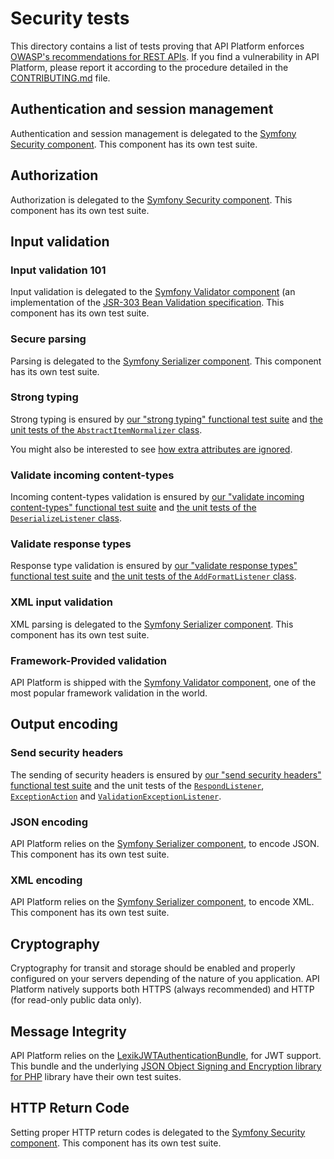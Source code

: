 # Security tests

This directory contains a list of tests proving that API Platform enforces [OWASP's recommendations for REST APIs](https://www.owasp.org/index.php/REST_Security_Cheat_Sheet).
If you find a vulnerability in API Platform, please report it according to the procedure detailed in the [CONTRIBUTING.md](../../CONTRIBUTING.md)
file.

## Authentication and session management

Authentication and session management is delegated to the [Symfony Security component](http://symfony.com/doc/current/components/security.html).
This component has its own test suite.

## Authorization

Authorization is delegated to the [Symfony Security component](http://symfony.com/doc/current/components/security.html).
This component has its own test suite.

## Input validation

### Input validation 101

Input validation is delegated to the [Symfony Validator component](http://symfony.com/doc/current/components/validator.html)
(an implementation of the [JSR-303 Bean Validation specification](https://jcp.org/en/jsr/detail?id=303).
This component has its own test suite.

### Secure parsing

Parsing is delegated to the [Symfony Serializer component](http://symfony.com/doc/current/components/serializer.html).
This component has its own test suite.

### Strong typing

Strong typing is ensured by [our "strong typing" functional test suite](strong_typing.feature) and [the unit tests of the `AbstractItemNormalizer`
class](../../tests/Serializer/AbstractItemNormalizerTest.php).

You might also be interested to see [how extra attributes are ignored](unknown_attributes.feature).

### Validate incoming content-types

Incoming content-types validation is ensured by [our "validate incoming content-types" functional test suite](validate_incoming_content-types.feature) and [the unit tests of the `DeserializeListener`
class](../../tests/EventListener/DeserializeListenerTest.php).

### Validate response types

Response type validation is ensured by [our "validate response types" functional test suite](validate_response_types.feature)
and [the unit tests of the `AddFormatListener` class](../../tests/EventListener/AddFormatListenerTest.php).

### XML input validation

XML parsing is delegated to the [Symfony Serializer component](http://symfony.com/doc/current/components/serializer.html).
This component has its own test suite.

### Framework-Provided validation

API Platform is shipped with the [Symfony Validator component](http://symfony.com/doc/current/components/validator.html),
one of the most popular framework validation in the world.

## Output encoding

### Send security headers

The sending of security headers is ensured by [our "send security headers" functional test suite](send_security_headers.feature)
and the unit tests of the [`RespondListener`](../../tests/EventListener/RespondListenerTest.php), [`ExceptionAction`](../../tests/Action/ExceptionActionTest.php)
and [`ValidationExceptionListener`](../../tests/Bridge/Symfony/Validator/EventListener/ValidationExceptionListenerTest.php).

### JSON encoding

API Platform relies on the [Symfony Serializer component](http://symfony.com/doc/current/components/serializer.html), to
encode JSON.
This component has its own test suite.

### XML encoding

API Platform relies on the [Symfony Serializer component](http://symfony.com/doc/current/components/serializer.html), to
encode XML.
This component has its own test suite.

## Cryptography

Cryptography for transit and storage should be enabled and properly configured on your servers depending of the nature of
you application.
API Platform natively supports both HTTPS (always recommended) and HTTP (for read-only public data only).

## Message Integrity

API Platform relies on the [LexikJWTAuthenticationBundle](https://github.com/lexik/LexikJWTAuthenticationBundle),
for JWT support.
This bundle and the underlying [JSON Object Signing and Encryption library for PHP](https://github.com/namshi/jose) library have their own test suites.

## HTTP Return Code

Setting proper HTTP return codes is delegated to the [Symfony Security component](http://symfony.com/doc/current/components/security.html).
This component has its own test suite.
